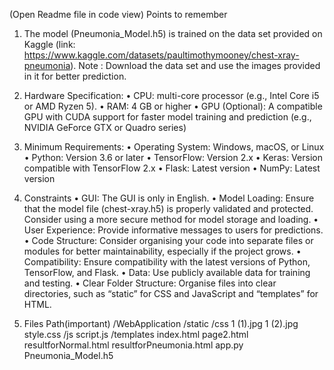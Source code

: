(Open Readme file in code view)
Points to remember
1. The model (Pneumonia_Model.h5) is trained on the data set provided on Kaggle (link: https://www.kaggle.com/datasets/paultimothymooney/chest-xray-pneumonia).
  Note : Download the data set and use the images provided in it for better prediction.

2. Hardware Specification:
  • CPU: multi-core processor (e.g., Intel Core i5 or AMD Ryzen 5).
  • RAM: 4 GB or higher
  • GPU (Optional): A compatible GPU with CUDA support for faster model training and prediction (e.g., NVIDIA GeForce GTX or Quadro series)

3. Minimum Requirements:
  • Operating System: Windows, macOS, or Linux
  • Python: Version 3.6 or later
  • TensorFlow: Version 2.x
  • Keras: Version compatible with TensorFlow 2.x
  • Flask: Latest version
  • NumPy: Latest version

4. Constraints
  • GUI: The GUI is only in English.
  • Model Loading: Ensure that the model file (chest-xray.h5) is properly validated and protected. Consider using a more secure method for model storage and loading.
  • User Experience: Provide informative messages to users for predictions.
  • Code Structure: Consider organising your code into separate files or modules for better maintainability, especially if the project grows.
  • Compatibility: Ensure compatibility with the latest versions of Python, TensorFlow, and Flask.
  • Data: Use publicly available data for training and testing.
  • Clear Folder Structure: Organise files into clear directories, such as “static” for CSS and JavaScript and “templates” for HTML.

5. Files Path(important)
  /WebApplication
    /static
        /css
            1 (1).jpg
            1 (2).jpg
            style.css
        /js
            script.js
    /templates
        index.html
        page2.html
        resultforNormal.html
        resultforPneumonia.html
    app.py
    Pneumonia_Model.h5
